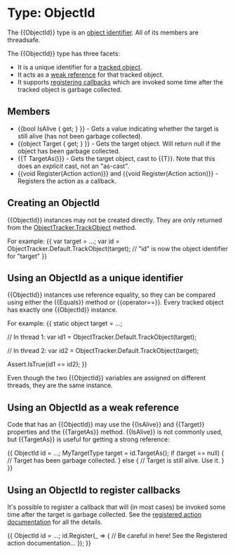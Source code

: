 # Type: ObjectId

The {{ObjectId}} type is an [object identifier](Object-ID). All of its members are threadsafe.

The {{ObjectId}} type has three facets:
* It is a unique identifier for a [tracked object](Target-instance).
* It acts as a [weak reference](Weak-reference) for that tracked object.
* It supports [registering callbacks](Registered-action) which are invoked some time after the tracked object is garbage collected.

## Members
* {{bool IsAlive { get; } }} - Gets a value indicating whether the target is still alive (has not been garbage collected).
* {{object Target { get; } }} - Gets the target object. Will return null if the object has been garbage collected.
* {{T TargetAs<T>()}} - Gets the target object, cast to {{T}}. Note that this does an _explicit_ cast, not an "as-cast".
* {{void Register(Action action)}} and {{void Register(Action<ObjectId> action)}} - Registers the action as a callback.

## Creating an ObjectId

{{ObjectId}} instances may not be created directly. They are only returned from the [ObjectTracker.TrackObject](ObjectTracker) method.

For example:
{{
var target = ...;
var id = ObjectTracker.Default.TrackObject(target);
// "id" is now the object identifier for "target"
}}

## Using an ObjectId as a unique identifier

{{ObjectId}} instances use reference equality, so they can be compared using either the {{Equals}} method or {{operator==}}. Every tracked object has exactly one {{ObjectId}} instance.

For example:
{{
static object target = ...;

// In thread 1:
var id1 = ObjectTracker.Default.TrackObject(target);

// In thread 2:
var id2 = ObjectTracker.Default.TrackObject(target);

Assert.IsTrue(id1 == id2);
}}

Even though the two {{ObjectId}} variables are assigned on different threads, they are the same instance.

## Using an ObjectId as a weak reference

Code that has an {{ObjectId}} may use the {{IsAlive}} and {{Target}} properties and the {{TargetAs}} method. {{IsAlive}} is not commonly used, but {{TargetAs}} is useful for getting a strong reference:

{{
ObjectId id = ...;
MyTargetType target = id.TargetAs<MyTargetType>();
if (target == null)
{
  // Target has been garbage collected.
}
else
{
  // Target is still alive. Use it.
}
}}

## Using an ObjectId to register callbacks

It's possible to register a callback that will (in most cases) be invoked some time after the target is garbage collected. See the [registered action documentation](Registered-action) for all the details.

{{
ObjectId id = ...;
id.Register(_ =>
{
  // Be careful in here! See the Registered action documentation...
});
}}
